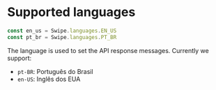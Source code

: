 # Supported languages

```javascript
const en_us = Swipe.languages.EN_US
const pt_br = Swipe.languages.PT_BR
```

The language is used to set the API response messages. Currently we support:

- `pt-BR`: Português do Brasil
- `en-US`: Inglês dos EUA
